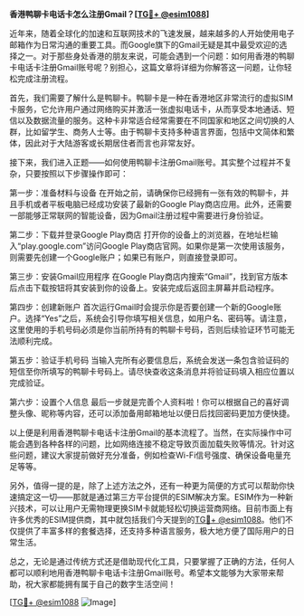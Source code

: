 **香港鸭聊卡电话卡怎么注册Gmail？[[TG💪+ @esim1088](https://t.me/s/esim1088)]**

近年来，随着全球化的加速和互联网技术的飞速发展，越来越多的人开始使用电子邮箱作为日常沟通的重要工具。而Google旗下的Gmail无疑是其中最受欢迎的选择之一。对于那些身处香港的朋友来说，可能会遇到一个问题：如何用香港的鸭聊卡电话卡注册Gmail账号呢？别担心，这篇文章将详细为你解答这一问题，让你轻松完成注册流程。

首先，我们需要了解什么是鸭聊卡。鸭聊卡是一种在香港地区非常流行的虚拟SIM卡服务，它允许用户通过网络购买并激活一张虚拟电话卡，从而享受本地通话、短信以及数据流量的服务。这种卡非常适合经常需要在不同国家和地区之间切换的人群，比如留学生、商务人士等。由于鸭聊卡支持多种语言界面，包括中文简体和繁体，因此对于大陆游客或长期居住者而言也非常友好。

接下来，我们进入正题——如何使用鸭聊卡注册Gmail账号。其实整个过程并不复杂，只要按照以下步骤操作即可：

第一步：准备材料与设备
在开始之前，请确保你已经拥有一张有效的鸭聊卡，并且手机或者平板电脑已经成功安装了最新的Google Play商店应用。此外，还需要一部能够正常联网的智能设备，因为Gmail注册过程中需要进行身份验证。

第二步：下载并登录Google Play商店
打开你的设备上的浏览器，在地址栏输入“play.google.com”访问Google Play商店官网。如果你是第一次使用该服务，则需要先创建一个Google账户；如果已有账户，则直接登录即可。

第三步：安装Gmail应用程序
在Google Play商店内搜索“Gmail”，找到官方版本后点击下载按钮将其安装到你的设备上。安装完成后返回主屏幕并启动程序。

第四步：创建新账户
首次运行Gmail时会提示你是否要创建一个新的Google账户。选择“Yes”之后，系统会引导你填写相关信息，如用户名、密码等。请注意，这里使用的手机号码必须是你当前所持有的鸭聊卡号码，否则后续验证环节可能无法顺利完成。

第五步：验证手机号码
当输入完所有必要信息后，系统会发送一条包含验证码的短信至你所填写的鸭聊卡号码上。请尽快查收这条消息并将验证码填入相应位置以完成验证。

第六步：设置个人信息
最后一步就是完善个人资料啦！你可以根据自己的喜好调整头像、昵称等内容，还可以添加备用邮箱地址以便日后找回密码更加方便快捷。

以上便是利用香港鸭聊卡电话卡注册Gmail的基本流程了。当然，在实际操作中可能会遇到各种各样的问题，比如网络连接不稳定导致页面加载失败等情况。针对这些问题，建议大家提前做好充分准备，例如检查Wi-Fi信号强度、确保设备电量充足等等。

另外，值得一提的是，除了上述方法之外，还有一种更为简便的方式可以帮助你快速搞定这一切——那就是通过第三方平台提供的ESIM解决方案。ESIM作为一种新兴技术，可以让用户无需物理更换SIM卡就能轻松切换运营商网络。目前市面上有许多优秀的ESIM提供商，其中就包括我们今天提到的[TG💪+ @esim1088](https://t.me/s/esim1088)。他们不仅提供了丰富多样的套餐选择，还支持多种语言服务，极大地方便了国际用户的日常生活。

总之，无论是通过传统方式还是借助现代化工具，只要掌握了正确的方法，任何人都可以顺利地用香港鸭聊卡电话卡注册Gmail账号。希望本文能够为大家带来帮助，祝大家都能拥有属于自己的数字生活空间！

[[TG💪+ @esim1088](https://t.me/s/esim1088) ![Image](https://i.postimg.cc/4NQfJmqS/Snipaste-2025-05-13-00-14-12.png)]